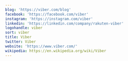 ```yaml
---
blog: 'https://viber.com/blog'
facebook: 'https://facebook.com/viber'
instagram: 'https://instagram.com/viber'
linkedin: 'https://linkedin.com/company/rakuten-viber'
logohandle: viber
sort: viber
title: Viber
twitter: Viber
website: 'https://www.viber.com/'
wikipedia: https://en.wikipedia.org/wiki/Viber
---
```


